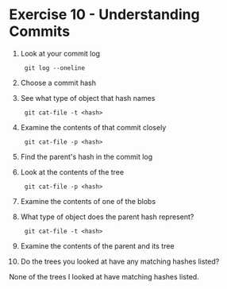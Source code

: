 # Exercise 10 - Understanding Commits

1. Look at your commit log

        git log --oneline

2. Choose a commit hash

3. See what type of object that hash names

        git cat-file -t <hash>

4. Examine the contents of that commit closely

        git cat-file -p <hash>

5. Find the parent's hash in the commit log

6. Look at the contents of the tree

        git cat-file -p <hash>

7. Examine the contents of one of the blobs

8. What type of object does the parent hash represent?

        git cat-file -t <hash>

9. Examine the contents of the parent and its tree

10. Do the trees you looked at have any matching hashes listed?

None of the trees I looked at have matching hashes listed.
